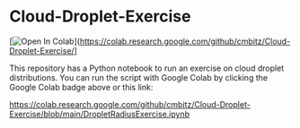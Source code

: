 # Cloud-Droplet-Exercise
[![Open In Colab](https://colab.research.google.com/assets/colab-badge.svg)](https://colab.research.google.com/github/cmbitz/Cloud-Droplet-Exercise/]

This repository has a Python notebook to run an exercise on cloud droplet distributions. You can run the script with Google Colab by clicking the Google Colab badge above or this link:

https://colab.research.google.com/github/cmbitz/Cloud-Droplet-Exercise/blob/main/DropletRadiusExercise.ipynb 
